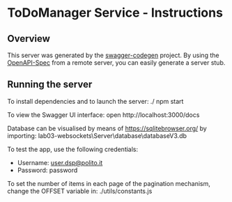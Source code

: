 # ToDoManager Service - Instructions

## Overview
This server was generated by the [swagger-codegen](https://github.com/swagger-api/swagger-codegen) project.  By using the [OpenAPI-Spec](https://github.com/OAI/OpenAPI-Specification) from a remote server, you can easily generate a server stub.

## Running the server

To install dependencies and to launch the server:
./ npm start

To view the Swagger UI interface:
open http://localhost:3000/docs

Database can be visualised by means of https://sqlitebrowser.org/ by importing:
lab03-websockets\Server\database\databaseV3.db

To test the app, use the following credentials:
- Username: user.dsp@polito.it
- Password: password


To set the number of items in each page of the pagination mechanism, change the OFFSET variable in:
./utils/constants.js

